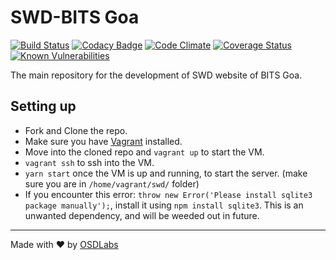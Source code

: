 # SWD-BITS Goa

[![Build Status](https://travis-ci.org/OSDLabs/swd.svg?branch=master)](https://travis-ci.org/OSDLabs/swd) [![Codacy Badge](https://api.codacy.com/project/badge/Grade/325e841aac3d435aa637538f975af7d1)](https://www.codacy.com/app/SebastinSanty/swd?utm_source=github.com&amp;utm_medium=referral&amp;utm_content=OSDLabs/swd&amp;utm_campaign=Badge_Grade) [![Code Climate](https://codeclimate.com/github/OSDLabs/swd/badges/gpa.svg)](https://codeclimate.com/github/OSDLabs/swd) [![Coverage Status](https://coveralls.io/repos/github/OSDLabs/swd/badge.svg?branch=master)](https://coveralls.io/github/OSDLabs/swd?branch=master) [![Known Vulnerabilities](https://snyk.io/test/github/osdlabs/swd/badge.svg)](https://snyk.io/test/github/osdlabs/swd)

The main repository for the development of SWD website of BITS Goa.

## Setting up

- Fork and Clone the repo.
- Make sure you have [Vagrant](https://www.vagrantup.com/) installed.
- Move into the cloned repo and `vagrant up` to start the VM.
- `vagrant ssh` to ssh into the VM.
- `yarn start` once the VM is up and running, to start the server. (make sure you are in `/home/vagrant/swd/` folder)
- If you encounter this error: `throw new Error('Please install sqlite3 package manually');`, install it using `npm install sqlite3`. This is an unwanted dependency, and will be weeded out in future.

---
Made with ♥ by [OSDLabs](https://github.com/OSDLabs)
